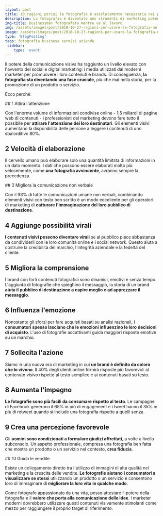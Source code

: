 ```yaml
---
layout: post
title: 10 ragioni percui la fotografia è assolutamente necessaria nei processi di marketing moderni
description: La fotografia è diventato uno strumenti di marketing potente ai giorni nostri e le piccole e medie imprese non possono più sottovalutare questo fatto, ti descrivo 10 ragioni percui non puoi non prenderla in considerazione
img-title: Businessman fotografato mentre va al lavoro
img: /assets/images/post/2018-10-27-ragioni-per-usare-la-fotografia-nel-marketing/foto-marketing.jpg
image: /assets/images/post/2018-10-27-ragioni-per-usare-la-fotografia-nel-marketing/foto-marketing.jpg
type: 'BlogPosting'
tags: fotografia business servizi aziende
 sidebar: 
    type: 'event'
---
```


Il potere della comunicazione visiva ha raggiunto un livello elevato con l'avvento del social e digital marketing: i media utilizzati dai moderni marketer per promuovere i loro contenuti e brands. Di conseguenza, **la fotografia sta diventando una fase cruciale**, più che mai nella storia, per la promozione di un prodotto o servizio.

Ecco perché:

## 1 Attira l'attenzione 

Con l'enorme volume di informazioni condivise online - 1,5 miliardi di pagine web di contenuti - i professionisti del marketing devono fare tutto il possibile per **attirare l'attenzione dei loro destinatari**. Gli elementi visivi aumentano la disponibilità delle persone a leggere i contenuti di uno sbalorditivo 80%.

## 2 Velocità di elaborazione

Il cervello umano può elaborare solo una quantità limitata di informazioni in un dato momento. I dati che possono essere elaborati molto più velocemente, come **una fotografia avvincente**, avranno sempre la precedenza.

## 3 Migliora la comunicazione non verbale

Con il 93% di tutte le comunicazioni umane non verbali, combinando elementi visivi con testo ben scritto è un modo eccellente per gli operatori di marketing di **catturare l'immaginazione del loro pubblico di destinazione**.

## 4 Aggiunge possibilità virali

**I contenuti visivi possono diventare virali** se al pubblico piace abbastanza da condividerli con le loro comunità online e i social network. Questo aiuta a costruire la credibilità del marchio, l'integrità aziendale e la fedeltà del cliente.

## 5 Migliora la comprensione

I brand con forti contenuti fotografici sono dinamici, emotivi e senza tempo. L'aggiunta di fotografie che spieghino il messaggio, la storia di un brand **aiuta il pubblico di destinazione a capire meglio e ad apprezzare il messaggio**.

## 6 Influenza l'emozione

Nonostante gli sforzi per fare acquisti basati su analisi razionali, **i consumatori spesso lasciano che le emozioni influenzino le loro decisioni di acquisto**. L'uso di fotografie accattivanti guida maggiori risposte emotive su un marchio.

## 7 Sollecita l'azione 

Siamo in una nuova era di marketing in cui **un brand è definito da coloro che lo vivono**. Il 40% degli utenti online fornirà risposte più favorevoli al contenuto visivo rispetto al testo semplice e ai contenuti basati su testo.

## 8 Aumenta l'impegno 

**Le fotografie sono più facili da consumare rispetto al testo**. Le campagne di Facebook generano il 65% in più di engagement e i tweet hanno il 35% in più di retweet quando si include una fotografia rispetto a quelli senza.

## 9 Crea una percezione favorevole

Gli **uomini sono condizionati a formulare giudizi affrettati**, a volte a livello subconscio. Un aspetto professionale, compresa una fotografia ben fatta che mostra un prodotto o un servizio nel contesto, **crea fiducia**.

## 10 Guida le vendite 

Esiste un collegamento diretto tra l'utilizzo di immagini di alta qualità nel marketing e la crescita delle vendite. **Le fotografie aiutano i consumatori a visualizzare se stessi** utilizzando un prodotto o un servizio e consentono loro di immaginare di **migliorare la loro vita in qualche modo**.

Come fotografo appassionato da una vita, posso attestare il potere della fotografia e il **valore che porta alla comunicazione delle idee**. I marketer moderni dovrebbero utilizzare questi contenuti visivamente stimolanti come mezzo per raggiungere il proprio target di riferimento.


